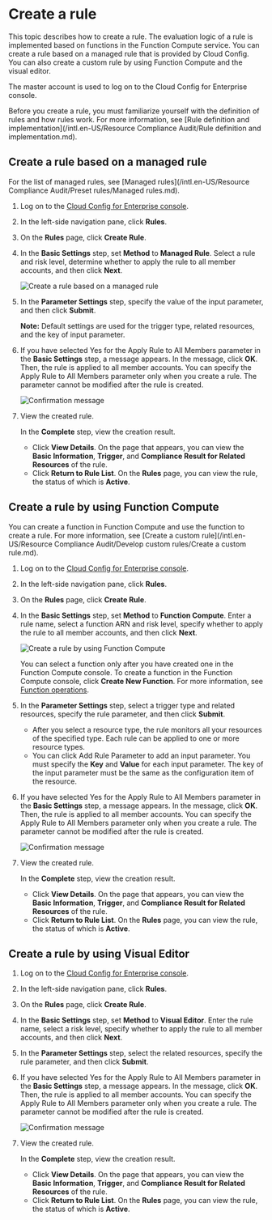 # Create a rule

This topic describes how to create a rule. The evaluation logic of a rule is implemented based on functions in the Function Compute service. You can create a rule based on a managed rule that is provided by Cloud Config. You can also create a custom rule by using Function Compute and the visual editor.

The master account is used to log on to the Cloud Config for Enterprise console.

Before you create a rule, you must familiarize yourself with the definition of rules and how rules work. For more information, see [Rule definition and implementation](/intl.en-US/Resource Compliance Audit/Rule definition and implementation.md).

## Create a rule based on a managed rule

For the list of managed rules, see [Managed rules](/intl.en-US/Resource Compliance Audit/Preset rules/Managed rules.md).

1.  Log on to the [Cloud Config for Enterprise console](https://config.console.aliyun.com).

2.  In the left-side navigation pane, click **Rules**.

3.  On the **Rules** page, click **Create Rule**.

4.  In the **Basic Settings** step, set **Method** to **Managed Rule**. Select a rule and risk level, determine whether to apply the rule to all member accounts, and then click **Next**.

    ![Create a rule based on a managed rule](https://static-aliyun-doc.oss-cn-hangzhou.aliyuncs.com/assets/img/en-US/3708478851/p97236.png)

5.  In the **Parameter Settings** step, specify the value of the input parameter, and then click **Submit**.

    **Note:** Default settings are used for the trigger type, related resources, and the key of input parameter.

6.  If you have selected Yes for the Apply Rule to All Members parameter in the **Basic Settings** step, a message appears. In the message, click **OK**. Then, the rule is applied to all member accounts. You can specify the Apply Rule to All Members parameter only when you create a rule. The parameter cannot be modified after the rule is created.

    ![Confirmation message](https://static-aliyun-doc.oss-cn-hangzhou.aliyuncs.com/assets/img/en-US/4708478851/p97243.png)

7.  View the created rule.

    In the **Complete** step, view the creation result.

    -   Click **View Details**. On the page that appears, you can view the **Basic Information**, **Trigger**, and **Compliance Result for Related Resources** of the rule.
    -   Click **Return to Rule List**. On the **Rules** page, you can view the rule, the status of which is **Active**.

## Create a rule by using Function Compute

You can create a function in Function Compute and use the function to create a rule. For more information, see [Create a custom rule](/intl.en-US/Resource Compliance Audit/Develop custom rules/Create a custom rule.md).

1.  Log on to the [Cloud Config for Enterprise console](https://config.console.aliyun.com).

2.  In the left-side navigation pane, click **Rules**.

3.  On the **Rules** page, click **Create Rule**.

4.  In the **Basic Settings** step, set **Method** to **Function Compute**. Enter a rule name, select a function ARN and risk level, specify whether to apply the rule to all member accounts, and then click **Next**.

    ![Create a rule by using Function Compute](https://static-aliyun-doc.oss-cn-hangzhou.aliyuncs.com/assets/img/en-US/3708478851/p97246.png)

    You can select a function only after you have created one in the Function Compute console. To create a function in the Function Compute console, click **Create New Function**. For more information, see [Function operations](https://www.alibabacloud.com/help/doc-detail/52077.htm).

5.  In the **Parameter Settings** step, select a trigger type and related resources, specify the rule parameter, and then click **Submit**.

    -   After you select a resource type, the rule monitors all your resources of the specified type. Each rule can be applied to one or more resource types.
    -   You can click Add Rule Parameter to add an input parameter. You must specify the **Key** and **Value** for each input parameter. The key of the input parameter must be the same as the configuration item of the resource.
6.  If you have selected Yes for the Apply Rule to All Members parameter in the **Basic Settings** step, a message appears. In the message, click **OK**. Then, the rule is applied to all member accounts. You can specify the Apply Rule to All Members parameter only when you create a rule. The parameter cannot be modified after the rule is created.

    ![Confirmation message](https://static-aliyun-doc.oss-cn-hangzhou.aliyuncs.com/assets/img/en-US/4708478851/p97243.png)

7.  View the created rule.

    In the **Complete** step, view the creation result.

    -   Click **View Details**. On the page that appears, you can view the **Basic Information**, **Trigger**, and **Compliance Result for Related Resources** of the rule.
    -   Click **Return to Rule List**. On the **Rules** page, you can view the rule, the status of which is **Active**.

## Create a rule by using Visual Editor

1.  Log on to the [Cloud Config for Enterprise console](https://config.console.aliyun.com).

2.  In the left-side navigation pane, click **Rules**.

3.  On the **Rules** page, click **Create Rule**.

4.  In the **Basic Settings** step, set **Method** to **Visual Editor**. Enter the rule name, select a risk level, specify whether to apply the rule to all member accounts, and then click **Next**.

5.  In the **Parameter Settings** step, select the related resources, specify the rule parameter, and then click **Submit**.

6.  If you have selected Yes for the Apply Rule to All Members parameter in the **Basic Settings** step, a message appears. In the message, click **OK**. Then, the rule is applied to all member accounts. You can specify the Apply Rule to All Members parameter only when you create a rule. The parameter cannot be modified after the rule is created.

    ![Confirmation message](https://static-aliyun-doc.oss-cn-hangzhou.aliyuncs.com/assets/img/en-US/4708478851/p97243.png)

7.  View the created rule.

    In the **Complete** step, view the creation result.

    -   Click **View Details**. On the page that appears, you can view the **Basic Information**, **Trigger**, and **Compliance Result for Related Resources** of the rule.
    -   Click **Return to Rule List**. On the **Rules** page, you can view the rule, the status of which is **Active**.

